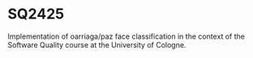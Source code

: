 # SQ2425
Implementation of oarriaga/paz face classification in the context of the Software Quality course at the University of Cologne.
